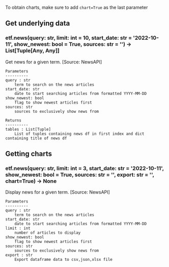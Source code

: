 To obtain charts, make sure to add `chart=True` as the last parameter

## Get underlying data 
### etf.news(query: str, limit: int = 10, start_date: str = '2022-10-11', show_newest: bool = True, sources: str = '') -> List[Tuple[Any, Any]]

Get news for a given term. [Source: NewsAPI]

    Parameters
    ----------
    query : str
        term to search on the news articles
    start_date: str
        date to start searching articles from formatted YYYY-MM-DD
    show_newest: bool
        flag to show newest articles first
    sources: str
        sources to exclusively show news from

    Returns
    ----------
    tables : List[Tuple]
        List of tuples containing news df in first index and dict containing title of news df

## Getting charts 
### etf.news(query: str, limit: int = 3, start_date: str = '2022-10-11', show_newest: bool = True, sources: str = '', export: str = '', chart=True) -> None

Display news for a given term. [Source: NewsAPI]

    Parameters
    ----------
    query : str
        term to search on the news articles
    start_date: str
        date to start searching articles from formatted YYYY-MM-DD
    limit : int
        number of articles to display
    show_newest: bool
        flag to show newest articles first
    sources: str
        sources to exclusively show news from
    export : str
        Export dataframe data to csv,json,xlsx file
